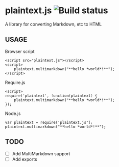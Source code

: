 plaintext.js ![Build status](https://api.travis-ci.org/dtjm/plaintext.js.png)
============

A library for converting Markdown, etc to HTML

USAGE
-----

Browser script 

    <script src="plaintext.js"></script>
    <script>
        plaintext.multimarkdown("**hello *world*!**");
    </script>

Require.js
    
    <script>
    require('plaintext', function(plaintext) {
        plaintext.multimarkdown("**hello *world*!**");
    });

Node.js

    var plaintext = require('plaintext.js');
    plaintext.multimarkdown("**hello *world*!**");

TODO
----
- [ ] Add MultiMarkdown support
- [ ] Add exports
